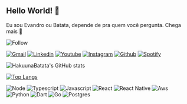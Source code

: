 ## Hello World! 🖖

Eu sou Evandro ou Batata, depende de pra quem você pergunta. Chega mais 🍟

![Follow](https://img.shields.io/github/followers/hakuunabatata.svg?style=social&label=Follow&maxAge=2592000)



[![Gmail](https://img.shields.io/badge/-Gmail-%23333?style=for-the-badge&logo=gmail&logoColor=white)](mailto:emachadomartins1999@gmail.com)
[![Linkedin](https://img.shields.io/badge/LinkedIn-0077B5?style=for-the-badge&logo=linkedin&logoColor=white)](https://www.linkedin.com/in/evandro-martins-833140188/)
[![Youtube](https://img.shields.io/badge/YouTube-FF0000?style=for-the-badge&logo=youtube&logoColor=white)](https://www.youtube.com/channel/UCkBxNFiaBL0l29U7bR6fEmA)
[![Instagram](https://img.shields.io/badge/-Instagram-%23E4405F?style=for-the-badge&logo=instagram&logoColor=white)](https://instagram.com/emachadomartins)
[![Github](https://img.shields.io/badge/GitHub-100000?style=for-the-badge&logo=github&logoColor=white)](https://github.com/hakuunabatata)
[![Spotify](https://img.shields.io/badge/Spotify-1ED760?&style=for-the-badge&logo=spotify&logoColor=white)](https://open.spotify.com/user/gx44ea77jvfuiu0izgl00qc7r)

![HakuunaBatata's GitHub stats](https://github-readme-stats.vercel.app/api?username=hakuunabatata&show_icons=true&theme=onedark)

[![Top Langs](https://github-readme-stats.vercel.app/api/top-langs/?username=hakuunabatata&layout=donut&langs_count=8&theme=onedark)](https://github.com/anuraghazra/github-readme-stats)

![Node](https://img.shields.io/badge/Node.js-43853D?style=for-the-badge&logo=node.js&logoColor=white)
![Typescript](https://img.shields.io/badge/TypeScript-007ACC?style=for-the-badge&logo=typescript&logoColor=white)
![Javascript](https://img.shields.io/badge/JavaScript-F7DF1E?style=for-the-badge&logo=javascript&logoColor=black)
![React](https://img.shields.io/badge/React-20232A?style=for-the-badge&logo=react&logoColor=61DAFB)
![React Native](https://img.shields.io/badge/React_Native-20232A?style=for-the-badge&logo=react&logoColor=61DAFB)
![Aws](https://img.shields.io/badge/Amazon_AWS-232F3E?style=for-the-badge&logo=amazon-aws&logoColor=white)
![Python](https://img.shields.io/badge/Python-14354C?style=for-the-badge&logo=python&logoColor=white)
![Dart](https://img.shields.io/badge/Dart-0175C2?style=for-the-badge&logo=dart&logoColor=white)
![Go](https://img.shields.io/badge/Go-00ADD8?style=for-the-badge&logo=go&logoColor=white)
![Postgres](https://img.shields.io/badge/PostgreSQL-316192?style=for-the-badge&logo=postgresql&logoColor=white)


